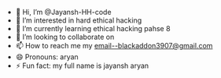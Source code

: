 - 👋 Hi, I’m @Jayansh-HH-code
- 👀 I’m interested in hard ethical hacking
- 🌱 I’m currently learning ethical hacking pahse 8
- 💞️ I’m looking to collaborate on 
- 📫 How to reach me my email--blackaddon3907@gmail.com
- 😄 Pronouns: aryan
- ⚡ Fun fact: my full name is jayansh aryan

<!---
Jayansh-HH-code/Jayansh-HH-code is a ✨ special ✨ repository because its `README.md` (this file) appears on your GitHub profile.
You can click the Preview link to take a look at your changes.
--->
